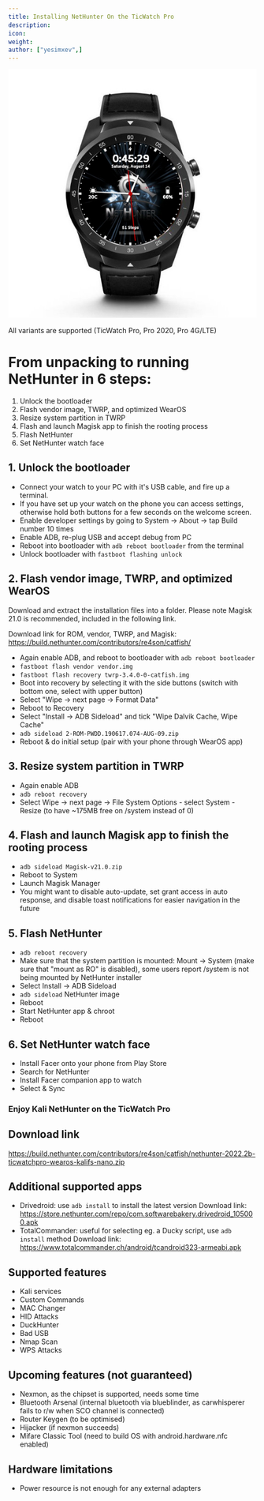 ```yaml
---
title: Installing NetHunter On the TicWatch Pro
description:
icon:
weight:
author: ["yesimxev",]
---
```


![](NetHunter-TicWatch.png)

All variants are supported (TicWatch Pro, Pro 2020, Pro 4G/LTE)

# From unpacking to running NetHunter in 6 steps:

1. Unlock the bootloader
2. Flash vendor image, TWRP, and optimized WearOS
3. Resize system partition in TWRP
4. Flash and launch Magisk app to finish the rooting process
5. Flash NetHunter
6. Set NetHunter watch face 

## 1. Unlock the bootloader

- Connect your watch to your PC with it's USB cable, and fire up a terminal. 
- If you have set up your watch on the phone you can access settings, otherwise hold both buttons for a few seconds on the welcome screen.
- Enable developer settings by going to System -> About -> tap Build number 10 times
- Enable ADB, re-plug USB and accept debug from PC
- Reboot into bootloader with `adb reboot bootloader` from the terminal 
- Unlock bootloader with `fastboot flashing unlock`

## 2. Flash vendor image, TWRP, and optimized WearOS

Download and extract the installation files into a folder.
Please note Magisk 21.0 is recommended, included in the following link.

Download link for ROM, vendor, TWRP, and Magisk: https://build.nethunter.com/contributors/re4son/catfish/ 

- Again enable ADB, and reboot to bootloader with `adb reboot bootloader`
- `fastboot flash vendor vendor.img`
- `fastboot flash recovery twrp-3.4.0-0-catfish.img`
- Boot into recovery by selecting it with the side buttons (switch with bottom one, select with upper button)
- Select "Wipe -> next page -> Format Data"
- Reboot to Recovery
- Select "Install -> ADB Sideload" and tick "Wipe Dalvik Cache, Wipe Cache"
- `adb sideload 2-ROM-PWDD.190617.074-AUG-09.zip`
- Reboot & do initial setup (pair with your phone through WearOS app)

## 3. Resize system partition in TWRP

- Again enable ADB
- `adb reboot recovery`
- Select Wipe -> next page -> File System Options - select System - Resize (to have ~175MB free on /system instead of 0)

## 4. Flash and launch Magisk app to finish the rooting process

- `adb sideload Magisk-v21.0.zip`
- Reboot to System
- Launch Magisk Manager
- You might want to disable auto-update, set grant access in auto response, and disable toast notifications for easier navigation in the future

## 5. Flash NetHunter

- `adb reboot recovery`
- Make sure that the system partition is mounted: Mount -> System (make sure that "mount as RO" is disabled), some users report /system is not being mounted by NetHunter installer
- Select Install -> ADB Sideload
- `adb sideload` NetHunter image
- Reboot 
- Start NetHunter app & chroot
- Reboot

## 6. Set NetHunter watch face

- Install Facer onto your phone from Play Store
- Search for NetHunter
- Install Facer companion app to watch
- Select & Sync

### Enjoy Kali NetHunter on the TicWatch Pro

## Download link

https://build.nethunter.com/contributors/re4son/catfish/nethunter-2022.2b-ticwatchpro-wearos-kalifs-nano.zip

## Additional supported apps

- Drivedroid: use `adb install` to install the latest version
Download link: https://store.nethunter.com/repo/com.softwarebakery.drivedroid_105000.apk
- TotalCommander: useful for selecting eg. a Ducky script, use `adb install` method
Download link: https://www.totalcommander.ch/android/tcandroid323-armeabi.apk

## Supported features

- Kali services
- Custom Commands
- MAC Changer
- HID Attacks
- DuckHunter
- Bad USB
- Nmap Scan
- WPS Attacks

## Upcoming features (not guaranteed)

- Nexmon, as the chipset is supported, needs some time
- Bluetooth Arsenal (internal bluetooth via blueblinder, as carwhisperer fails to r/w when SCO channel is connected)
- Router Keygen (to be optimised)
- Hijacker (if nexmon succeeds)
- Mifare Classic Tool (need to build OS with android.hardware.nfc enabled)

## Hardware limitations

- Power resource is not enough for any external adapters

